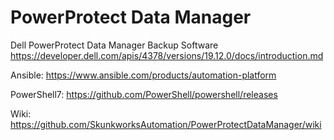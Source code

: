 # PowerProtect Data Manager
Dell PowerProtect Data Manager Backup Software
https://developer.dell.com/apis/4378/versions/19.12.0/docs/introduction.md

Ansible:
https://www.ansible.com/products/automation-platform

PowerShell7: 
https://github.com/PowerShell/powershell/releases

Wiki:
https://github.com/SkunkworksAutomation/PowerProtectDataManager/wiki